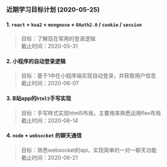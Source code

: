 ### 近期学习目标计划 (2020-05-25)

#### 1. `react` + `koa2` + `mongoose` + `OAuth2.0` / `cookie` / `session`
> 目标：了解现在常用的登录逻辑   
  截止时间：2020-05-31

#### 2. 小程序的自动登录逻辑
> 目标：基于1中在小程序端实现自动登录，并获取用户信息   
  截止时间：2020-06-07

#### 3. B站app的`html5`手写实现
> 目标：手写样式实现html5布局，主要用来熟悉运用flex布局   
  截止时间：2020-06-14

#### 4. `node` + `websocket` 的聊天通信
> 目标：熟悉websocket的api，实现简单的一对一聊天功能   
  截止时间：2020-06-21
  
